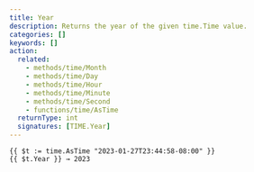 ```yaml
---
title: Year
description: Returns the year of the given time.Time value.
categories: []
keywords: []
action:
  related:
    - methods/time/Month
    - methods/time/Day
    - methods/time/Hour
    - methods/time/Minute
    - methods/time/Second
    - functions/time/AsTime
  returnType: int
  signatures: [TIME.Year]
---
```


```go-html-template
{{ $t := time.AsTime "2023-01-27T23:44:58-08:00" }}
{{ $t.Year }} → 2023
```
